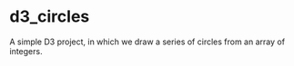 d3_circles
==========

A simple D3 project, in which we draw a series of circles from an array of integers.
